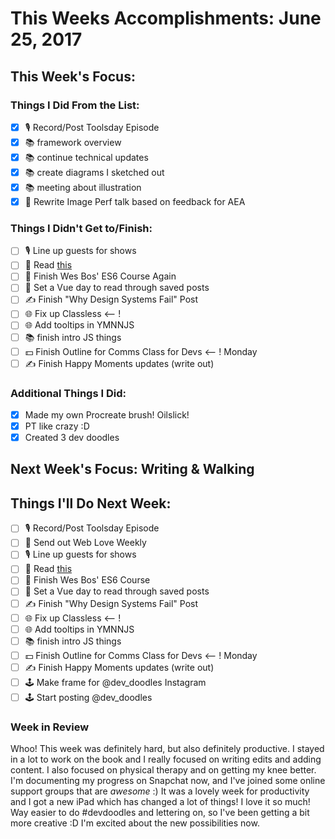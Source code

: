 # This Weeks Accomplishments: June 25, 2017

## This Week's Focus:

### Things I Did From the List:

- [x] 🎙 Record/Post Toolsday Episode
- [x] 📚 framework overview
- [x] 📚 continue technical updates
- [x] 📚 create diagrams I sketched out
- [x] 📚 meeting about illustration
- [x] 📢 Rewrite Image Perf talk based on feedback for AEA

### Things I Didn't Get to/Finish:

- [ ] 🎙 Line up guests for shows
- [ ] 💜 Read [this](https://stripe.com/blog/connect-front-end-experience)
- [ ] 💛 Finish Wes Bos' ES6 Course Again
- [ ] 💛 Set a Vue day to read through saved posts
- [ ] ✍️ Finish "Why Design Systems Fail" Post
- [ ] 🌐 Fix up Classless <-- !
- [ ] 🌐 Add tooltips in YMNNJS
- [ ] 📚 finish intro JS things 
- [ ] 💵 Finish Outline for Comms Class for Devs <-- ! Monday
- [ ] ✍️ Finish Happy Moments updates (write out)

### Additional Things I Did:

- [x] Made my own Procreate brush! Oilslick!
- [x] PT like crazy :D
- [x] Created 3 dev doodles

## Next Week's Focus: Writing & Walking

## Things I'll Do Next Week:

- [ ] 🎙 Record/Post Toolsday Episode
- [ ] 💌 Send out Web Love Weekly
- [ ] 🎙 Line up guests for shows
- [ ] 💜 Read [this](https://stripe.com/blog/connect-front-end-experience)
- [ ] 💛 Finish Wes Bos' ES6 Course
- [ ] 💛 Set a Vue day to read through saved posts
- [ ] ✍️ Finish "Why Design Systems Fail" Post
- [ ] 🌐 Fix up Classless <-- !
- [ ] 🌐 Add tooltips in YMNNJS
- [ ] 📚 finish intro JS things 
- [ ] 💵 Finish Outline for Comms Class for Devs <-- ! Monday
- [ ] ✍️ Finish Happy Moments updates (write out)
- [ ] 🕹 Make frame for @dev_doodles Instagram
- [ ] 🕹 Start posting @dev_doodles

### Week in Review

Whoo! This week was definitely hard, but also definitely productive. I stayed in a lot to work on the book and I really focused on writing edits and adding content. I also focused on physical therapy and on getting my knee better. I'm documenting my progress on Snapchat now, and I've joined some online support groups that are *awesome* :) It was a lovely week for productivity and I got a new iPad which has changed a lot of things! I love it so much! Way easier to do #devdoodles and lettering on, so I've been getting a bit more creative :D I'm excited about the new possibilities now.